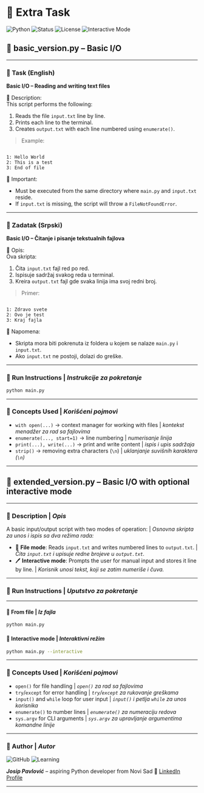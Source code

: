 # 🧪 Extra Task

![Python](https://img.shields.io/badge/Python-3.13.5-blue?style=flat-square&logo=python)
![Status](https://img.shields.io/badge/Status-Completed-brightgreen?style=flat-square)
![License](https://img.shields.io/badge/License-MIT-blue?style=flat-square)
![Interactive Mode](https://img.shields.io/badge/Mode-Interactive-orange?style=flat-square)

## 📘 basic_version.py – Basic I/O

---

### 📝 Task (English)

**Basic I/O – Reading and writing text files**

📌 Description:  
This script performs the following:

1. Reads the file `input.txt` line by line.
2. Prints each line to the terminal.
3. Creates `output.txt` with each line numbered using `enumerate()`.

> Example:

```

1: Hello World
2: This is a test
3: End of file

```

📌 Important:

- Must be executed from the same directory where `main.py` and `input.txt` reside.
- If `input.txt` is missing, the script will throw a `FileNotFoundError`.

---

### 📝 Zadatak (Srpski)

**Basic I/O – Čitanje i pisanje tekstualnih fajlova**

📌 Opis:  
Ova skripta:

1. Čita `input.txt` fajl red po red.
2. Ispisuje sadržaj svakog reda u terminal.
3. Kreira `output.txt` fajl gde svaka linija ima svoj redni broj.

> Primer:

```

1: Zdravo svete
2: Ovo je test
3: Kraj fajla

```

📌 Napomena:

- Skripta mora biti pokrenuta iz foldera u kojem se nalaze `main.py` i `input.txt`.
- Ako `input.txt` ne postoji, dolazi do greške.

---

### 🚀 Run Instructions | _Instrukcije za pokretanje_

```bash
python main.py
```

---

### 🧠 Concepts Used | _Korišćeni pojmovi_

- `with open(...)` → context manager for working with files | _kontekst menadžer za rad sa fajlovima_
- `enumerate(..., start=1)` → line numbering | _numerisanje linija_
- `print(...), write(...)` → print and write content | _ispis i upis sadržaja_
- `strip()` → removing extra characters (`\n`) | _uklanjanje suvišnih karaktera (`\n`)_

---

## 📘 extended_version.py – Basic I/O with optional interactive mode

---

### 🧩 Description | _Opis_

A basic input/output script with two modes of operation: | _Osnovna skripta za unos i ispis sa dva režima rada:_

- 📂 **File mode**: Reads `input.txt` and writes numbered lines to `output.txt`. | _Čita `input.txt` i upisuje redne brojeve u `output.txt`._
- 🖊️ **Interactive mode**: Prompts the user for manual input and stores it line by line. | _Korisnik unosi tekst, koji se zatim numeriše i čuva._

---

### 🧪 Run Instructions | _Uputstvo za pokretanje_

---

#### 📁 From file | _Iz fajla_

```bash
python main.py
```

#### 👤 Interactive mode | _Interaktivni režim_

```bash
python main.py --interactive
```

---

### 🧠 Concepts Used | _Korišćeni pojmovi_

- `open()` for file handling | _`open()` za rad sa fajlovima_
- `try`/`except` for error handling | _`try`/`except` za rukovanje greškama_
- `input()` and `while` loop for user input | _`input()` i petlja `while` za unos korisnika_
- `enumerate()` to number lines | _`enumerate()` za numeraciju redova_
- `sys.argv` for CLI arguments | _`sys.argv` za upravljanje argumentima komandne linije_

---

### 👤 Author | _Autor_

![GitHub](https://img.shields.io/badge/GitHub-Jole85-black)
![Learning](https://img.shields.io/badge/Path-Career%20Transition-informational)

**_Josip Pavlović_** – aspiring Python developer from Novi Sad
🔗 [LinkedIn Profile](https://www.linkedin.com/in/josip-p-151951338)

---

